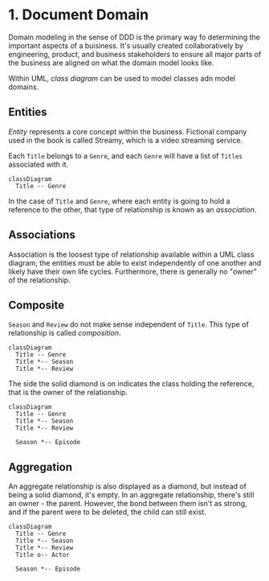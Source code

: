 # 1. Document Domain

Domain modeling in the sense of DDD is the primary way fo determining the important aspects of a buisiness. It's usually created collaboratively by engineering, product, and business stakeholders to ensure all major parts of the business are aligned on what the domain model looks like.

Within UML, *class diagram* can be used to model classes adn model domains.

## Entities

*Entity* represents a core concept within the business. Fictional company used in the book is called Streamy, which is a video streaming service.

Each `Title` belongs to a `Genre`, and each `Genre` will have a list of `Titles` associated with it.

```mermaid
classDiagram
  Title -- Genre
```

In the case of `Title` and `Genre`, where each entity is going to hold a reference to the other, that type of relationship is known as an *association*.

## Associations

Association is the loosest type of relationship available within a UML class diagram; the entities must be able to exist independently of one another and likely have their own life cycles. Furthermore, there is generally no "owner" of the relationship.

## Composite

`Season` and `Review` do not make sense independent of `Title`. This type of relationship is called *composition*.

```mermaid
classDiagram
  Title -- Genre
  Title *-- Season
  Title *-- Review
```

The side the solid diamond is on indicates the class holding the reference, that is the owner of the relationship.

```mermaid
classDiagram
  Title -- Genre
  Title *-- Season
  Title *-- Review

  Season *-- Episode
```

## Aggregation

An aggregate relationship is also displayed as a diamond, but instead of being a solid diamond, it's empty. In an aggregate relationship, there's still an owner - the parent. However, the bond between them isn't as strong, and if the parent were to be deleted, the child can still exist.

```mermaid
classDiagram
  Title -- Genre
  Title *-- Season
  Title *-- Review
  Title o-- Actor

  Season *-- Episode
```
